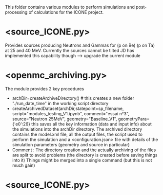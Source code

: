 This folder contains various modules to perform simulations and post-processing of calculations for the ICONE project.

# <source_ICONE.py>
Provides sources producing Neutrons and Gammas for (p on Be) (p on Ta) at 25 and 40 MeV.
Currently the sources cannot be tilted
JD has implemented this capability though —> upgrade the current module


# <openmc_archiving.py>
The module provides 2 key procedures
* archDir=createArchiveDirectory() # this creates a new folder "./run_date_time" in the working script directory
* createArchivedDataset(archDir,statepoint=sp_filename, script="modules_testing_V1.ipynb", comment="essai n°3", source="Neutron 25MeV", geometry="Baseline_V1", geometryPara={'e0':26} 
this saves all the key information (data and input info) about the simulations into the archDir directory.
The archived directory contains the model.xml file, all the output files, the script used to perform the simulation and a <configuration.json> file with details of the simulation parameters (geometry and source in particular)
* Comment : The directory creation and the actually archiving of the files are split to avoid problems (the directory is created before saving things into it)
Things might be merged into a single command (but this is not much gain)

# <source_ICONE.py>

